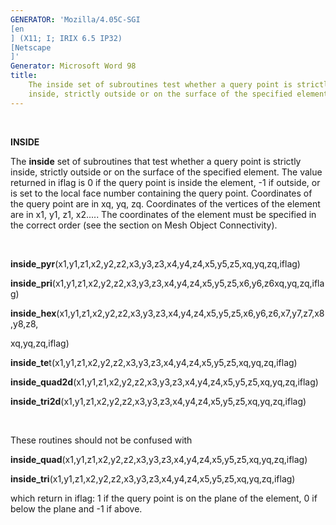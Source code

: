 ```yaml
---
GENERATOR: 'Mozilla/4.05C-SGI 
[en
] (X11; I; IRIX 6.5 IP32) 
[Netscape
]'
Generator: Microsoft Word 98
title: 
    The inside set of subroutines test whether a query point is strictly
    inside, strictly outside or on the surface of the specified element
---
```


 

 **INSIDE**

  The **inside** set of subroutines that test whether a query point is
  strictly inside, strictly outside or on the surface of the specified
  element. The value returned in iflag is 0 if the query point is
  inside the element, -1 if outside, or is set to the local face
  number containing the query point. Coordinates of the query point
  are in xq, yq, zq. Coordinates of the vertices of the element are in
  x1, y1, z1, x2..... The coordinates of the element must be specified
  in the correct order (see the section on Mesh Object Connectivity).

   

  **inside\_pyr**(x1,y1,z1,x2,y2,z2,x3,y3,z3,x4,y4,z4,x5,y5,z5,xq,yq,zq,iflag)
 
  **inside\_pri**(x1,y1,z1,x2,y2,z2,x3,y3,z3,x4,y4,z4,x5,y5,z5,x6,y6,z6xq,yq,zq,iflag)
 
  **inside\_hex**(x1,y1,z1,x2,y2,z2,x3,y3,z3,x4,y4,z4,x5,y5,z5,x6,y6,z6,x7,y7,z7,x8,y8,z8,
 
  xq,yq,zq,iflag)
 
  **inside\_te**t(x1,y1,z1,x2,y2,z2,x3,y3,z3,x4,y4,z4,x5,y5,z5,xq,yq,zq,iflag)
 
  **inside\_quad2d**(x1,y1,z1,x2,y2,z2,x3,y3,z3,x4,y4,z4,x5,y5,z5,xq,yq,zq,iflag)
 
  **inside\_tri2d**(x1,y1,z1,x2,y2,z2,x3,y3,z3,x4,y4,z4,x5,y5,z5,xq,yq,zq,iflag)

   

 These routines should not be confused with

  **inside\_quad**(x1,y1,z1,x2,y2,z2,x3,y3,z3,x4,y4,z4,x5,y5,z5,xq,yq,zq,iflag)
 
  **inside\_tri**(x1,y1,z1,x2,y2,z2,x3,y3,z3,x4,y4,z4,x5,y5,z5,xq,yq,zq,iflag)
 
  which return in iflag: 1 if the query point is on the plane of the
  element, 0 if below the plane and -1 if above.
